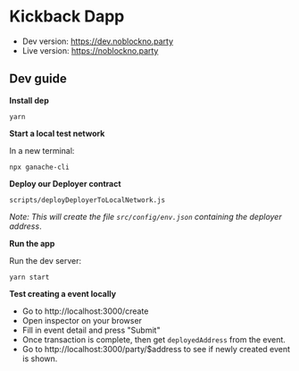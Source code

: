 # Kickback Dapp

- Dev version: https://dev.noblockno.party
- Live version: https://noblockno.party

## Dev guide

**Install dep**

```shell
yarn
```

**Start a local test network**

In a new terminal:

```shell
npx ganache-cli
```

**Deploy our Deployer contract**

```shell
scripts/deployDeployerToLocalNetwork.js
```

_Note: This will create the file `src/config/env.json` containing the deployer
address_.

**Run the app**

Run the dev server:

```
yarn start
```

**Test creating a event locally**

- Go to http://localhost:3000/create
- Open inspector on your browser
- Fill in event detail and press "Submit"
- Once transaction is complete, then get `deployedAddress` from the event.
- Go to http://localhost:3000/party/$address to see if newly created event is shown.

